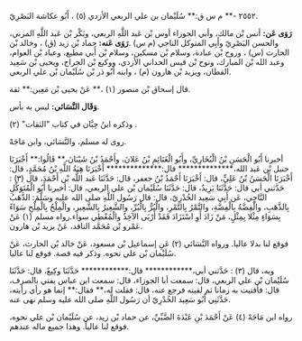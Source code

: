 ٢٥٥٢ -** م س ق:** سُلَيْمان بن علي الربعي الأزدي (٥) ، أَبُو عكاشة البَصْرِيّ.

**رَوَى عَن:** أنس بْن مالك، وأبي الجوزاء أوس بْن عَبد اللَّهِ الربعي، وبَكْر بْن عَبد اللَّهِ المزني، والحسن البَصْرِيّ وأَبِي المتوكل الناجي (م س) .**رَوَى عَنه:** حماد بْن زيد (ق) ، وخالد بْن الحارث (س) ، وروح بْن عبادة، وسلام بْن مسكين، وسلام بْن أَبي مطيع، وعباد بْن العوام، وعبد الله بْن المبارك، ونوح بْن قيس الحداني الأزدي، ووكيع بْن الجراح، ويحيى بْن سَعِيد القطان، ويزيد بْن هارون (م) ، وابنه أَبُو ذر بْن سُلَيْمان بْن علي الربعي.

قال إسحاق بْن منصور (١) ،** عَنْ يحيى بْن مَعِين:** ثقة.

**وَقَال النَّسَائي:** ليس به بأس.

وذكره ابنُ حِبَّان في كتاب "الثقات" (٢) .

روى له مسلم، والنَّسَائي، وابن مَاجَهْ.

أخبرنا أَبُو الْحَسَنِ بْنُ الْبُخَارِيِّ، وأَبُو الْغَنَائِمِ بْنُ عَلانَ، وأَحْمَدُ بْنُ شَيْبَانَ،** قَالُوا:** أَخْبَرَنَا حنبل بْن عَبد الله،************** قال:************** أَخْبَرَنَا هِبَةُ اللَّهِ بْنُ مُحَمَّدٍ، قال: أَخْبَرَنَا الْحَسَنُ بْنُ عَلِيٍّ، قال: أَخْبَرَنَا أَحْمَدُ بْنُ جعفر، قال: حَدَّثَنَا عَبد اللَّه بْن أَحْمَدَ، قال (٣) : حَدَّثني أبي قال: حَدَّثَنَا يَزِيدُ، قال: حَدَّثَنَا سُلَيْمان بْن علي الربعي، قال: أخبرنا أَبُو الْمُتَوَكِّلِ النَّاجِي، عَن أَبِي سَعِيد الخُدْرِيّ، قال: قال رَسُول اللَّهِ صلى الله عليه وسَلَّمَ: الذَّهَبُ بِالذَّهَبِ، والْفِضَّةُ بِالْفِضَّةِ، والتَّمْرُ بِالتَّمْرِ، والْبُرُّ بِالْبُرِّ، والشَّعِيرُ بِالشَّعِيرِ، والْمِلْحُ بِالْمِلْحِ سَوَاءً بِسَوَاءٍ مِثْلا بِمِثْلٍ، مَنْ زَادَ أَوِ اسْتَزَادَ فَقَدْ أَرْبَى الآخِذُ والْمُعْطِي سواء.رواه مسلم (١) عَنْ عَمْرو بْن مُحَمَّد الناقد، عَنْ يزيد بْن هارون.

فوقع لنا بدلا عاليا. ورواه النَّسَائي (٢) عَنِ إسماعيل بْن مسعود، عَنْ خالد بْن الحارث، عَنْ سُلَيْمان بْن علي نحوه. وذكر فيه قصة. فوقع لنا عاليا.

وبه، قال (٣) : حَدَّثني أبي،************ قال:************ حَدَّثَنَا وكِيعٌ، قال: حَدَّثَنَا سُلَيْمان بْن علي الربعي، قال: سمعت أبا الجوزاء، قال: سمعت ابن عباس يفتي بالصرف، قال: فأفتيت به زمانا ثم لقيته فرجع عنه، قال: فقلت له،** فقال:** إنما هو رأي رأيته، حَدَّثَنِي أَبُو سَعِيد الخُدْرِيّ أن رَسُول اللَّهِ صلى الله عليه وسلم نهى عنه.

رواه ابن مَاجَهْ (٤) عَنْ أَحْمَدَ بْنِ عَبْدَةَ الضَّبِّيِّ، عن حماد بْن زيد، عن سُلَيْمان بْن علي نحوه، فوقع لنا عالياً. وهذا جميع ماله عندهم.